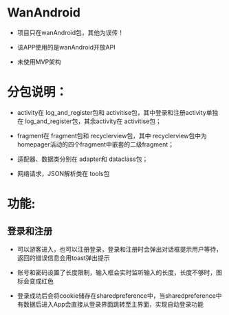# WanAndroid
* 项目只在wanAndroid包，其他为误传！

* 该APP使用的是wanAndroid开放API  

* 未使用MVP架构

# 分包说明：
* activity在 log_and_register包和 activitise包，其中登录和注册activity单独在 log_and_register包，其余activity在 activitise包； 

* fragment在 fragment包和 recyclerview包，其中 recyclerview包中为homepager活动的四个fragment中嵌套的二级fragment；  

* 适配器、数据类分别在 adapter和 dataclass包； 

* 网络请求，JSON解析类在 tools包

# 功能:

## 登录和注册

* 可以游客进入，也可以注册登录，登录和注册时会弹出对话框提示用户等待，返回的错误信息会用toast弹出提示

* 账号和密码设置了长度限制，输入框会实时监听输入的长度，长度不够时，图标会变成红色

* 登录成功后会将cookie储存在sharedpreference中，当sharedpreference中有数据后进入App会直接从登录界面跳转至主界面，实现自动登录功能










